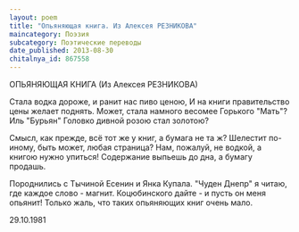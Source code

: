 ```yaml
---
layout: poem
title: "Опьяняющая книга. Из Алексея РЕЗНИКОВА"
maincategory: Поэзия
subcategory: Поэтические переводы
date_published: 2013-08-30
chitalnya_id: 867558
---
```




ОПЬЯНЯЮЩАЯ КНИГА
(Из Алексея РЕЗНИКОВА)

Стала водка дороже, и ранит нас пиво ценою,
И на книги правительство цены желает поднять.
Может, стала намного весомее Горького "Мать"?
Иль "Бурьян" Головко дивной розою стал золотою?

Смысл, как прежде, всё тот же у книг, а бумага не та ж?
Шелестит по-иному, быть может, любая страница?
Нам, пожалуй, не водкой, а книгою нужно упиться!
Содержание выпьешь до дна, а бумагу продашь.

Породнились с Тычиной Есенин и Янка Купала.
"Чуден Днепр" я читаю, где каждое слово - магнит.
Коцюбинского дайте - и пусть он меня опьянит!
Только жаль, что таких опьяняющих книг очень мало.

29.10.1981






